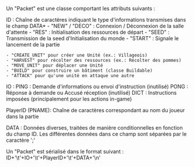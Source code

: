 Un "Packet" est une classe comportant les attributs suivants : 

ID : Chaîne de caractères indiquant le type d'informations transmises dans le champ DATA*
    - "NEW" / "DECO" : Connexion / Déconnexion de la salle d'attente
    - "RES" : Initialisation des ressources de départ
    - "SEED" : Transmission de la seed d'Initialisation du monde
    - "START" : Signale le lancement de la partie

    - "CREATE_UNIT" pour créer une Unité (ex.: Villageois)
    - "HARVEST" pour récolter des ressources (ex.: Récolter des pommes)
    - "MOVE_UNIT" pour déplacer une Unité
    - "BUILD" pour construire un bâtiment (classe Buildable)
    - "ATTACK" pour qu'une unité en attaque une autre 

IO : 
PING : Demande d'informations ou envoi d'instruction (inutilisé)
PONG : Réponse à demande ou Accusé réception (inutilisé)
DICT : Instructions imposées (principalement pour les actions in-game)

PlayerID (PNAME): Chaîne de caractères correspondant au nom du joueur dans la partie

DATA : 
Données diverses, traitées de manière conditionnelles en fonction du champ ID.
Les différentes données dans ce champ sont séparées par le caractère ';'

Un "Packet" est sérialisé dans le format suivant : ID+'\t'+IO+'\t'+PlayerID+'\t'+DATA+'\n'
